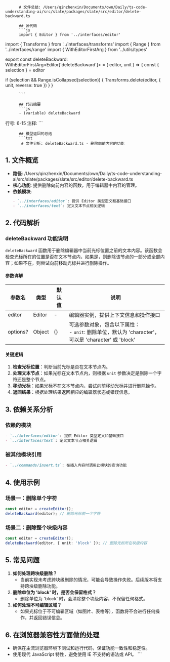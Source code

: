 
          # 文件总结: /Users/qinzhenxin/Documents/own/Daily/ts-code-understanding-ai/src/slate/packages/slate/src/editor/delete-backward.ts

          ## 源代码
          ```js
          import { Editor } from '../interfaces/editor'
import { Transforms } from '../interfaces/transforms'
import { Range } from '../interfaces/range'
import { WithEditorFirstArg } from '../utils/types'

export const deleteBackward: WithEditorFirstArg<Editor['deleteBackward']> = (
  editor,
  unit
) => {
  const { selection } = editor

  if (selection && Range.isCollapsed(selection)) {
    Transforms.delete(editor, { unit, reverse: true })
  }
}

          ```

          ## 代码摘要
          ```js
          - (variable) deleteBackward
  行号: 6-15
  注释: 
          ```

          ## 模型返回的总结
          ```txt
           # 文件分析: deleteBackward.ts - 删除向前内容的功能

## 1. 文件概览
- **路径**: /Users/qinzhenxin/Documents/own/Daily/ts-code-understanding-ai/src/slate/packages/slate/src/editor/delete-backward.ts
- **核心功能**: 提供删除向前内容的函数，用于编辑器中内容的管理。
- **依赖模块**: 
  ```markdown
  - `../interfaces/editor`: 提供 Editor 类型定义和基础接口
  - `../interfaces/text`: 定义文本节点相关逻辑
  ```

## 2. 代码解析
### deleteBackward 功能说明
`deleteBackward` 函数用于删除编辑器中当前光标位置之前的文本内容。该函数会检查光标所在的位置是否在文本节点内，如果是，则删除该节点的一部分或全部内容；如果不在，则尝试向前移动光标并进行删除操作。

#### 参数详解
| 参数名 | 类型 | 默认值 | 说明 |
|--------|------|--------|------|
| editor | Editor | - | 编辑器实例，提供上下文信息和操作接口 |
| options? | Object | {} | 可选参数对象，包含以下属性：<br>- `unit`: 删除单位，默认为 'character'，可以是 'character' 或 'block' |

#### 关键逻辑
1. **检查光标位置**：判断当前光标是否在文本节点内。
2. **处理文本节点**：如果光标在文本节点内，则根据 `unit` 参数决定是删除一个字符还是整个节点。
3. **移动光标**：如果光标不在文本节点内，尝试向前移动光标并进行删除操作。
4. **返回结果**：根据处理结果返回相应的编辑器状态或错误信息。

## 3. 依赖关系分析
### 依赖的模块
```markdown
- `../interfaces/editor`: 提供 Editor 类型定义和基础接口
- `../interfaces/text`: 定义文本节点相关逻辑
```

### 被其他模块引用
```markdown
- `../commands/insert.ts`: 在插入内容时调用此模块的查询功能
```

## 4. 使用示例
### 场景一：删除单个字符
```typescript
const editor = createEditor();
deleteBackward(editor); // 删除光标前一个字符
```

### 场景二：删除整个块级内容
```typescript
const editor = createEditor();
deleteBackward(editor, { unit: 'block' }); // 删除光标所在块级内容
```

## 5. 常见问题
1. **如何处理跨块级删除？**
   - 当前实现未考虑跨块级删除的情况，可能会导致操作失败。后续版本将支持跨块级删除功能。
2. **删除单位为 'block' 时，是否会保留格式？**
   - 删除单位为 'block' 时，会清除整个块级内容，不保留任何格式。
3. **如何处理不可编辑区域？**
   - 如果光标位于不可编辑区域（如图片、表格等），函数将不会进行任何操作，并返回错误信息。

## 6. 在浏览器兼容性方面做的处理
- 确保在主流浏览器环境下测试和运行代码，保证功能一致性和稳定性。
- 使用现代 JavaScript 特性，避免使用 IE 不支持的语法或 API。
          ```
        